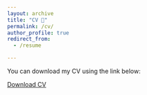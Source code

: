 ```yaml
---
layout: archive
title: "CV 📄"
permalink: /cv/
author_profile: true
redirect_from:
  - /resume

---
```


You can download my CV using the link below:

<a href="https://yunnna005.github.io/AnnaKovalenko.github.io/files/CV_Anna_Kovalenko.pdf">Download CV</a>